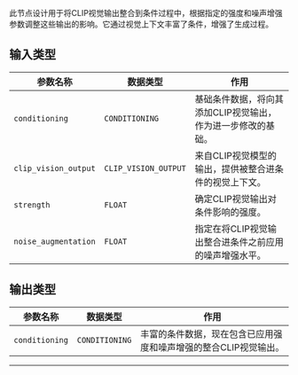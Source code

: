 此节点设计用于将CLIP视觉输出整合到条件过程中，根据指定的强度和噪声增强参数调整这些输出的影响。它通过视觉上下文丰富了条件，增强了生成过程。

## 输入类型
| 参数名称 | 数据类型 | 作用 |
| --- | --- | --- |
| `conditioning` | `CONDITIONING` | 基础条件数据，将向其添加CLIP视觉输出，作为进一步修改的基础。 |
| `clip_vision_output` | `CLIP_VISION_OUTPUT` | 来自CLIP视觉模型的输出，提供被整合进条件的视觉上下文。 |
| `strength` | `FLOAT` | 确定CLIP视觉输出对条件影响的强度。 |
| `noise_augmentation` | `FLOAT` | 指定在将CLIP视觉输出整合进条件之前应用的噪声增强水平。 |

## 输出类型
| 参数名称 | 数据类型 | 作用 |
| --- | --- | --- |
| `conditioning` | `CONDITIONING` | 丰富的条件数据，现在包含已应用强度和噪声增强的整合CLIP视觉输出。 |
---
